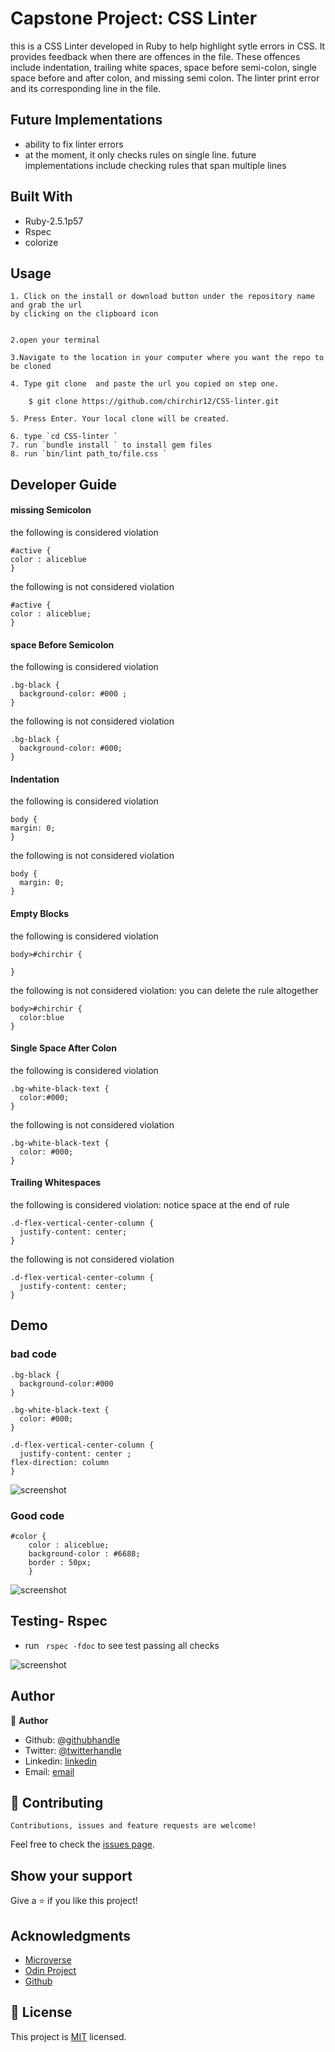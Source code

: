 # Capstone Project: CSS Linter

this is a CSS Linter developed in Ruby to help highlight sytle errors in CSS. It provides feedback when there are offences in the file. These offences include indentation, trailing white spaces, space before semi-colon, single space before and after colon, and missing semi colon. The linter print error and its corresponding line in the file.

## Future Implementations
- ability to fix linter errors
- at the moment, it only checks rules on single line. future implementations include checking rules that span multiple lines
## Built With

- Ruby-2.5.1p57
- Rspec
- colorize

## Usage

    1. Click on the install or download button under the repository name and grab the url
    by clicking on the clipboard icon


    2.open your terminal

    3.Navigate to the location in your computer where you want the repo to be cloned

    4. Type git clone  and paste the url you copied on step one.

        $ git clone https://github.com/chirchir12/CSS-linter.git

    5. Press Enter. Your local clone will be created.

    6. type `cd CSS-linter `
    7. run `bundle install ` to install gem files
    8. run `bin/lint path_to/file.css `

## Developer Guide
#### missing Semicolon
the following is considered violation
```
#active {
color : aliceblue
}

```
the following is not considered violation
```
#active {
color : aliceblue;
}

```
#### space Before Semicolon
the following is considered violation
```
.bg-black {
  background-color: #000 ;
}

```
the following is not considered violation
```
.bg-black {
  background-color: #000;
}

```

#### Indentation
the following is considered violation
```
body {
margin: 0;
}

```
the following is not considered violation
```
body {
  margin: 0;
}

```
#### Empty Blocks
the following is considered violation
```
body>#chirchir {
  
}
```
the following is not considered violation: you can delete the rule altogether
```
body>#chirchir {
  color:blue
}

```
#### Single Space After Colon
the following is considered violation
```
.bg-white-black-text {
  color:#000;
}

```
the following is not considered violation
```
.bg-white-black-text {
  color: #000;
}

```

#### Trailing Whitespaces
the following is considered violation: notice space at the end of rule
```
.d-flex-vertical-center-column {
  justify-content: center; 
}
```
the following is not considered violation
```
.d-flex-vertical-center-column {
  justify-content: center;
}

```
## Demo

### bad code

```
.bg-black {
  background-color:#000
}

.bg-white-black-text {
  color: #000;
}

.d-flex-vertical-center-column {
  justify-content: center ;
flex-direction: column
}

```

![screenshot](images/bad.png)

### Good code

```
#color {
    color : aliceblue;
    background-color : #6688;
    border : 50px;
    }

```

![screenshot](images/good.png)




## Testing- Rspec
- run ` rspec -fdoc` to see test passing all checks

![screenshot](images/test.png)
## Author

👤 **Author**

- Github: [@githubhandle](https://github.com/chirchir12)
- Twitter: [@twitterhandle](https://twitter.com/shadochir)
- Linkedin: [linkedin](https://www.linkedin.com/in/emmanuel-chirchir/)
- Email: [email](chirchir7370@gmail.com)

## 🤝 Contributing

    Contributions, issues and feature requests are welcome!

Feel free to check the [issues page](https://github.com/chirchir12/TicTacToe/issues).

## Show your support

Give a ⭐️ if you like this project!

## Acknowledgments

- [Microverse](https://www.microverse.org/)
- [Odin Project](https://www.theodinproject.com//)
- [Github](https://github.com/)

## 📝 License

This project is [MIT](lic.url) licensed.
